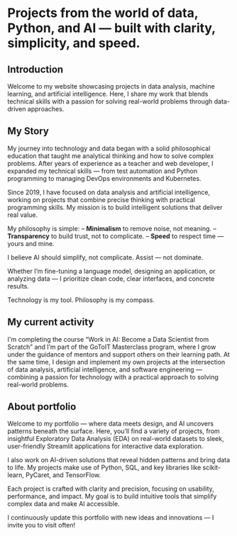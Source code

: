 # Projects from the world of data, Python, and AI — built with clarity, simplicity, and speed.



## Introduction
Welcome to my website showcasing projects in data analysis, machine learning, and artificial intelligence. Here, I share my work that blends technical skills with a passion for solving real-world problems through data-driven approaches. 




## My Story


My journey into technology and data began with a solid philosophical education that taught me analytical thinking and how to solve complex problems. After years of experience as a teacher and web developer, I expanded my technical skills — from test automation and Python programming to managing DevOps environments and Kubernetes.

Since 2019, I have focused on data analysis and artificial intelligence, working on projects that combine precise thinking with practical programming skills. My mission is to build intelligent solutions that deliver real value.

My philosophy is simple:
– **Minimalism** to remove noise, not meaning.
– **Transparency** to build trust, not to complicate.
– **Speed** to respect time — yours and mine.

I believe AI should simplify, not complicate.
Assist — not dominate.

Whether I’m fine-tuning a language model, designing an application, or analyzing data —
I prioritize clean code, clear interfaces, and concrete results.

Technology is my tool. Philosophy is my compass.




## My current activity


I'm completing the course “Work in AI: Become a Data Scientist from Scratch” and I’m part of the GoToIT Masterclass program, where I grow under the guidance of mentors and support others on their learning path. At the same time, I design and implement my own projects at the intersection of data analysis, artificial intelligence, and software engineering — combining a passion for technology with a practical approach to solving real-world problems.





## About portfolio


Welcome to my portfolio — where data meets design, and AI uncovers patterns beneath the surface.
Here, you’ll find a variety of projects, from insightful Exploratory Data Analysis (EDA) on real-world datasets to sleek, user-friendly Streamlit applications for interactive data exploration.

I also work on AI-driven solutions that reveal hidden patterns and bring data to life. My projects make use of Python, SQL, and key libraries like scikit-learn, PyCaret, and TensorFlow.

Each project is crafted with clarity and precision, focusing on usability, performance, and impact. My goal is to build intuitive tools that simplify complex data and make AI accessible.

I continuously update this portfolio with new ideas and innovations — I invite you to visit often!
